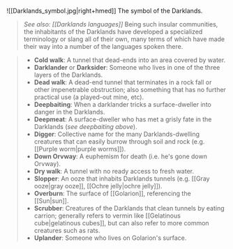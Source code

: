 ![[Darklands_symbol.jpg|right+hmed]] 
 The symbol of the Darklands.
> *See also: [[Darklands languages]]*
> Being such insular communities, the inhabitants of the Darklands have developed a specialized terminology or slang all of their own, many terms of which have made their way into a number of the languages spoken there.

> - **Cold walk**: A tunnel that dead-ends into an area covered by water.
> - **Darklander** or **Darksider**: Someone who lives in one of the three layers of the Darklands.
> - **Dead walk**: A dead-end tunnel that terminates in a rock fall or other impenetrable obstruction; also something that has no further practical use (a played-out mine, etc).
> - **Deepbaiting**: When a darklander tricks a surface-dweller into danger in the Darklands.
> - **Deepmeat**: A surface-dweller who has met a grisly fate in the Darklands (*see deepbaiting above*).
> - **Digger**: Collective name for the many Darklands-dwelling creatures that can easily burrow through soil and rock (e.g. [[Purple worm|purple worms]]).
> - **Down Orvway**: A euphemism for death (i.e. he's gone down Orvway).
> - **Dry walk**: A tunnel with no ready access to fresh water.
> - **Slopper**: An ooze that inhabits Darklands tunnels (e.g. [[Gray ooze|gray ooze]], [[Ochre jelly|ochre jelly]]).
> - **Overburn**: The surface of [[Golarion]], referencing the [[Sun|sun]].
> - **Scrubber**: Creatures of the Darklands that clean tunnels by eating carrion; generally refers to vermin like [[Gelatinous cube|gelatinous cubes]], but can also refer to more common creatures such as rats.
> - **Uplander**: Someone who lives on Golarion's surface.







